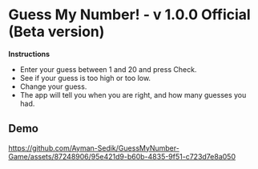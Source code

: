 # Guess My Number! - v 1.0.0 Official (Beta version)
**Instructions**
- Enter your guess between 1 and 20 and press Check.
- See if your guess is too high or too low.
- Change your guess.
- The app will tell you when you are right, and how many guesses you had.

## Demo
https://github.com/Ayman-Sedik/GuessMyNumber-Game/assets/87248906/95e421d9-b60b-4835-9f51-c723d7e8a050


